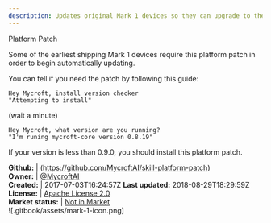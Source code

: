 ```yaml
---
description: Updates original Mark 1 devices so they can upgrade to the latest version of Mycroft
---
```

Platform Patch

Some of the earliest shipping Mark 1 devices require this platform patch in order to begin automatically updating.

You can tell if you need the patch by following this guide:

```
Hey Mycroft, install version checker
"Attempting to install"
```
(wait a minute)
```
Hey Mycroft, what version are you running?
"I'm runing mycroft-core version 0.8.19"
```
If your version is less than 0.9.0, you should install this platform patch.

**Github:** | (https://github.com/MycroftAI/skill-platform-patch)  
**Owner:** | [@MycroftAI](https://github.com/MycroftAI)  
**Created:** | 2017-07-03T16:24:57Z  **Last updated:** 2018-08-29T18:29:59Z  
**License:** | [Apache License 2.0](https://api.github.com/licenses/apache-2.0)  
**Market status:** | [Not in Market](https://market.mycroft.ai/skill/)  
 ![.gitbook/assets/mark-1-icon.png]   

